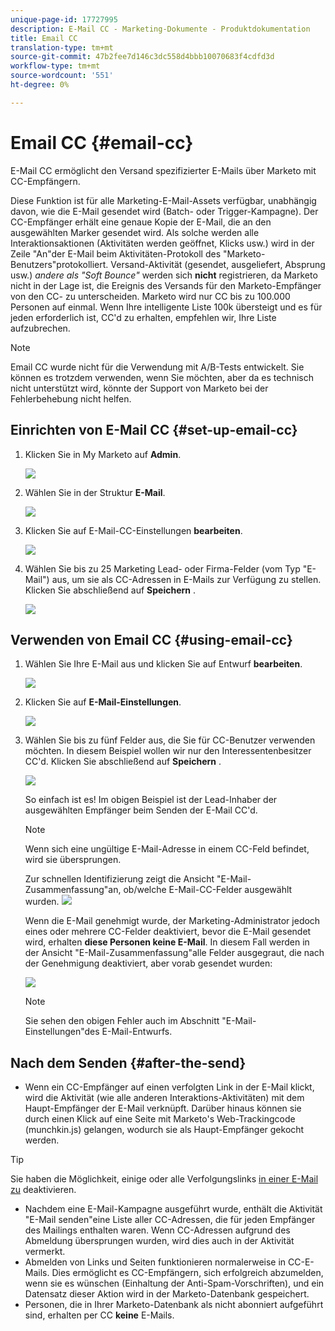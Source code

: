 ```yaml
---
unique-page-id: 17727995
description: E-Mail CC - Marketing-Dokumente - Produktdokumentation
title: Email CC
translation-type: tm+mt
source-git-commit: 47b2fee7d146c3dc558d4bbb10070683f4cdfd3d
workflow-type: tm+mt
source-wordcount: '551'
ht-degree: 0%

---
```



# Email CC {#email-cc}

E-Mail CC ermöglicht den Versand spezifizierter E-Mails über Marketo mit CC-Empfängern.

Diese Funktion ist für alle Marketing-E-Mail-Assets verfügbar, unabhängig davon, wie die E-Mail gesendet wird (Batch- oder Trigger-Kampagne). Der CC-Empfänger erhält eine genaue Kopie der E-Mail, die an den ausgewählten Marker gesendet wird. Als solche werden alle Interaktionsaktionen (Aktivitäten werden geöffnet, Klicks usw.) wird in der Zeile &quot;An&quot;der E-Mail beim Aktivitäten-Protokoll des &quot;Marketo-Benutzers&quot;protokolliert. Versand-Aktivität (gesendet, ausgeliefert, Absprung usw.) *andere als &quot;Soft Bounce&quot;* werden sich **nicht** registrieren, da Marketo nicht in der Lage ist, die Ereignis des Versands für den Marketo-Empfänger von den CC- zu unterscheiden. Marketo wird nur CC bis zu 100.000 Personen auf einmal. Wenn Ihre intelligente Liste 100k übersteigt und es für jeden erforderlich ist, CC&#39;d zu erhalten, empfehlen wir, Ihre Liste aufzubrechen.

>[!NOTE]
>
>Email CC wurde nicht für die Verwendung mit A/B-Tests entwickelt. Sie können es trotzdem verwenden, wenn Sie möchten, aber da es technisch nicht unterstützt wird, könnte der Support von Marketo bei der Fehlerbehebung nicht helfen.

## Einrichten von E-Mail CC {#set-up-email-cc}

1. Klicken Sie in My Marketo auf **Admin**.

   ![](assets/one.png)

1. Wählen Sie in der Struktur **E-Mail**.

   ![](assets/two.png)

1. Klicken Sie auf E-Mail-CC-Einstellungen **bearbeiten**.

   ![](assets/three.png)

1. Wählen Sie bis zu 25 Marketing Lead- oder Firma-Felder (vom Typ &quot;E-Mail&quot;) aus, um sie als CC-Adressen in E-Mails zur Verfügung zu stellen. Klicken Sie abschließend auf **Speichern** .

   ![](assets/four.png)

## Verwenden von Email CC {#using-email-cc}

1. Wählen Sie Ihre E-Mail aus und klicken Sie auf Entwurf **bearbeiten**.

   ![](assets/five.png)

1. Klicken Sie auf **E-Mail-Einstellungen**.

   ![](assets/six.png)

1. Wählen Sie bis zu fünf Felder aus, die Sie für CC-Benutzer verwenden möchten. In diesem Beispiel wollen wir nur den Interessentenbesitzer CC&#39;d. Klicken Sie abschließend auf **Speichern** .

   ![](assets/seven.png)

   So einfach ist es! Im obigen Beispiel ist der Lead-Inhaber der ausgewählten Empfänger beim Senden der E-Mail CC&#39;d.

   >[!NOTE]
   >
   >
   >Wenn sich eine ungültige E-Mail-Adresse in einem CC-Feld befindet, wird sie übersprungen.

   Zur schnellen Identifizierung zeigt die Ansicht &quot;E-Mail-Zusammenfassung&quot;an, ob/welche E-Mail-CC-Felder ausgewählt wurden.  ![](assets/eight.png)

   Wenn die E-Mail genehmigt wurde, der Marketing-Administrator jedoch eines oder mehrere CC-Felder deaktiviert, bevor die E-Mail gesendet wird, erhalten **diese Personen keine E-Mail**. In diesem Fall werden in der Ansicht &quot;E-Mail-Zusammenfassung&quot;alle Felder ausgegraut, die nach der Genehmigung deaktiviert, aber vorab gesendet wurden:

   ![](assets/removal.png)

   >[!NOTE]
   >
   >Sie sehen den obigen Fehler auch im Abschnitt &quot;E-Mail-Einstellungen&quot;des E-Mail-Entwurfs.

## Nach dem Senden {#after-the-send}

* Wenn ein CC-Empfänger auf einen verfolgten Link in der E-Mail klickt, wird die Aktivität (wie alle anderen Interaktions-Aktivitäten) mit dem Haupt-Empfänger der E-Mail verknüpft. Darüber hinaus können sie durch einen Klick auf eine Seite mit Marketo&#39;s Web-Trackingcode (munchkin.js) gelangen, wodurch sie als Haupt-Empfänger gekocht werden.

>[!TIP]
>
>Sie haben die Möglichkeit, einige oder alle Verfolgungslinks [in einer E-Mail zu](http://docs.marketo.com/x/IwAd) deaktivieren.

* Nachdem eine E-Mail-Kampagne ausgeführt wurde, enthält die Aktivität &quot;E-Mail senden&quot;eine Liste aller CC-Adressen, die für jeden Empfänger des Mailings enthalten waren. Wenn CC-Adressen aufgrund des Abmeldung übersprungen wurden, wird dies auch in der Aktivität vermerkt.
* Abmelden von Links und Seiten funktionieren normalerweise in CC-E-Mails. Dies ermöglicht es CC-Empfängern, sich erfolgreich abzumelden, wenn sie es wünschen (Einhaltung der Anti-Spam-Vorschriften), und ein Datensatz dieser Aktion wird in der Marketo-Datenbank gespeichert.
* Personen, die in Ihrer Marketo-Datenbank als nicht abonniert aufgeführt sind, erhalten per CC **keine** E-Mails.

